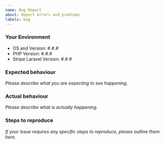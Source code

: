 ```yaml
---
name: Bug Report
about: Report errors and problems
labels: bug
---
```


### Your Environment

- OS and Version: #.#.#
- PHP Version: #.#.#
- Stripe Laravel Version: #.#.#

### Expected behaviour

*Please describe what you are expecting to see happening.*

### Actual behaviour

*Please describe what is actually happening.*

### Steps to reproduce

*If your issue requires any specific steps to reproduce, please outline them here.*
